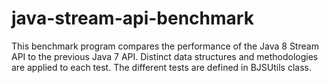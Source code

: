 # java-stream-api-benchmark

This benchmark program compares the performance of the Java 8 Stream API to the previous Java 7 API. Distinct data structures and methodologies are applied to each test. The different tests are defined in BJSUtils class.
